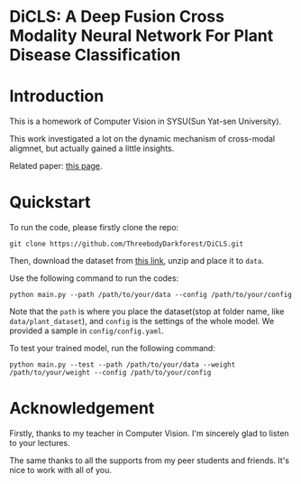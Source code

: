 # DiCLS: A Deep Fusion Cross Modality Neural Network For Plant Disease Classification

# Introduction

This is a homework of Computer Vision in SYSU(Sun Yat-sen University).

This work investigated a lot on the dynamic mechanism of cross-modal aligmnet, but actually gained a little insights.

Related paper: [this page](./paper/paper.pdf).

# Quickstart

To run the code, please firstly clone the repo:

```
git clone https://github.com/ThreebodyDarkforest/DiCLS.git
```

Then, download the dataset from [this link](https://pan.baidu.com/s/1N10URTnXCaWbBWlRLISAWg#list/path=%2Fplant_dataset), unzip and place it to `data`.

Use the following command to run the codes:

```
python main.py --path /path/to/your/data --config /path/to/your/config
```

Note that the `path` is where you place the dataset(stop at folder name, like `data/plant_dataset`), and `config` is the settings of the whole model. We provided a sample in `config/config.yaml`.

To test your trained model, run the following command:

```
python main.py --test --path /path/to/your/data --weight /path/to/your/weight --config /path/to/your/config
```

# Acknowledgement

Firstly, thanks to my teacher in Computer Vision. I'm sincerely glad to listen to your lectures.

The same thanks to all the supports from my peer students and friends. It's nice to work with all of you.